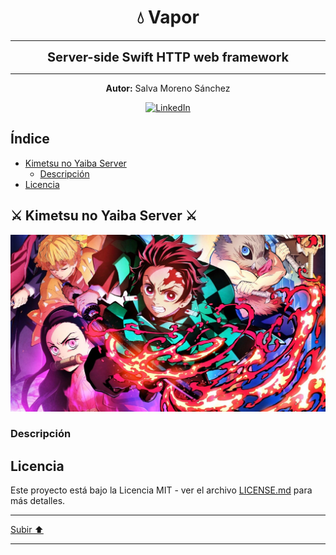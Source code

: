 <a name="top"></a>

<h1 align="center">
  <strong><span>💧 Vapor </span></strong>
</h1>

---

<p align="center">
  <strong><span style="font-size:20px;">Server-side Swift HTTP web framework</span></strong>
</p>

---

<p align="center">
  <strong>Autor:</strong> Salva Moreno Sánchez
</p>

<p align="center">
  <a href="https://www.linkedin.com/in/salvador-moreno-sanchez/">
    <img src="https://img.shields.io/badge/LinkedIn-0077B5?style=for-the-badge&logo=linkedin&logoColor=white" alt="LinkedIn">
  </a>
</p>

## Índice
 
* [Kimetsu no Yaiba Server](#kimetsu)
	* [Descripción](#descripcion)
* [Licencia](#licencia)

<a name="kimetsu"></a>
## ⚔️ Kimetsu no Yaiba Server ⚔️

![Kimetsu no Yaiba image](imagesReadme/kimetsu.jpeg)

<a name="descripcion"></a>
### Descripción

<a name="licencia"></a>
## Licencia

Este proyecto está bajo la Licencia MIT - ver el archivo [LICENSE.md](https://github.com/salvaMsanchez/DragonBallApp-Android/blob/main/LICENSE.md) para más detalles.

---

[Subir ⬆️](#top)

---



